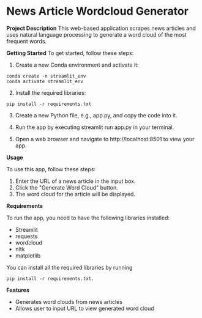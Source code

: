 # News Article Wordcloud Generator

**Project Description**
This web-based application scrapes news articles and uses natural language processing to generate a word cloud of the most frequent words.

**Getting Started**
To get started, follow these steps:

1. Create a new Conda environment and activate it:
```
conda create -n streamlit_env
conda activate streamlit_env
```
2. Install the required libraries:
```
pip install -r requirements.txt
```
3. Create a new Python file, e.g., app.py, and copy the code into it.

4. Run the app by executing streamlit run app.py in your terminal.

5. Open a web browser and navigate to http://localhost:8501 to view your app.

**Usage**

To use this app, follow these steps:
1. Enter the URL of a news article in the input box.
2. Click the "Generate Word Cloud" button.
3. The word cloud for the article will be displayed.

**Requirements**

To run the app, you need to have the following libraries installed:

- Streamlit
- requests
- wordcloud
- nltk
- matplotlib
  
You can install all the required libraries by running 
```
pip install -r requirements.txt.
```

**Features**

- Generates word clouds from news articles
- Allows user to input URL to view generated word cloud
